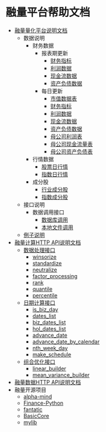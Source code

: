 # 融量平台帮助文档
* [融量量化平台说明文档](README.md)
    * 数据说明
    	* 财务数据
    		* 报表期更新
    			* [财务指标](rl_jupyter/data/finance/report_update/indicator.md)
    			* [利润数据](rl_jupyter/data/finance/report_update/income.md) 
    			* [现金流数据](rl_jupyter/data/finance/report_update/cash_flow.md) 
    			* [资产负债数据](rl_jupyter/data/finance/report_update/balance.md) 
    		* 每日更新
    			* [市值数据表](rl_jupyter/data/finance/every_update/valuation.md)
    			* [财务指标](rl_jupyter/data/finance/every_update/indicator.md)
    			* [利润数据](rl_jupyter/data/finance/every_update/income.md) 
    			* [现金流数据](rl_jupyter/data/finance/every_update/cash_flow.md)  
    			* [资产负债数据](rl_jupyter/data/finance/every_update/balance.md) 
    			* [母公司利润表](rl_jupyter/data/finance/every_update/stk_income_statement_parent.md)
    			* [母公司现金流量表](rl_jupyter/data/finance/every_update/stk_cashflow_statement_parent.md)
    			* [母公司资产负债表](rl_jupyter/data/finance/every_update/stk_balance_statement_parent.md)
    	* 行情数据
    		* [股票日行情](rl_jupyter/data/market/stock_daily.md)
    		* [指数日行情](rl_jupyter/data/market/index_daily.md)
    	* 成分股
    		* [行业成分股](rl_jupyter/data/constitution/industry.md)
    		* [指数成分股](rl_jupyter/data/constitution/index.md) 
    * 接口说明
    	* 数据调用接口
    		* [数据库调用](rl_jupyter/interface/db.md)
    		* [本地文件调用](rl_jupyter/interface/file.md) 
    * [例子说明](rl_jupyter/example/Quick_Start_2.md)
* [融量计算HTTP API说明文档](rl_calc/interface_help.md)
	* [数据处理接口](rl_calc/interface_help.md)
		* [winsorize](rl_calc/data/winsorize.md)
		* [standardize](rl_calc/data/standardize.md)
		* [neutralize](rl_calc/data/neutralize.md)
		* [factor_processing](rl_calc/data/factor_processing.md)
		* [rank](rl_calc/data/rank.md)
		* [quantile](rl_calc/data/quantile.md)
		* [percentile](rl_calc/data/percentile.md)
	* [日期计算接口](rl_calc/interface_help.md)
		* [is_biz_day](rl_calc/date/is_biz_day.md)
		* [dates_list](rl_calc/date/dates_list.md) 
		* [biz_dates_list](rl_calc/date/biz_dates_list.md) 
		* [hol_dates_list](rl_calc/date/hol_dates_list.md)
		* [advance_date](rl_calc/date/advance_date.md)
		* [advance_date_by_calendar](rl_calc/date/advance_date_by_calendar.md)
		* [nth_week_day](rl_calc/date/nth_week_day.md)
		* [make_schedule](rl_calc/date/make_schedule.md)
	* [组合优化接口](rl_calc/interface_help.md)
		* [linear_builder](rl_calc/portfolio/linear_builder.md)
		* [mean_variance_builder](rl_calc/portfolio/mean_variance_builder.md) 
* [融量数据HTTP API说明文档](rl_data/interface_help.md)
* 融量开源项目
	* [alpha-mind](rl_open/alpha-mind.md)
	* [Finance-Python](rl_open/Finance-Python.md)
	* [fantatic](rl_open/fantatic.md)
	* [BasicCore](rl_open/BasicCore.md)
	* [mylib](rl_open/mylib.md)